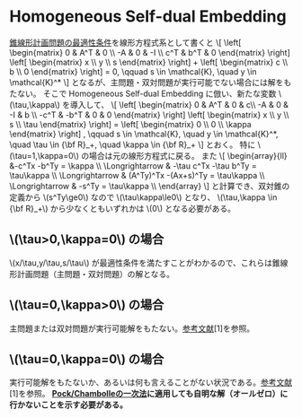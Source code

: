 # Homogeneous Self-dual Embedding

[錐線形計画問題の最適性条件](./conic_lp.md#最適性条件)を線形方程式系として書くと
\\[
    \left[ \begin{matrix}
    0 & A^T & 0 \\\\
    -A & 0 & -I \\\\
    c^T & b^T & 0
    \end{matrix} \right]
    \left[ \begin{matrix}
    x \\\\ y \\\\ s
    \end{matrix} \right]
    +
    \left[ \begin{matrix}
    c \\\\ b \\\\ 0
    \end{matrix} \right]
    = 0, \qquad
    s \in \mathcal{K}, \quad
    y \in \mathcal{K}^*
\\]
となるが、主問題・双対問題が実行可能でない場合には解をもたない。
そこで Homogeneous Self-dual Embedding に倣い、新たな変数 \\(\tau,\kappa\\) を導入して、
\\[
    \left[ \begin{matrix}
    0 & A^T & 0 & c\\\\
    -A & 0 & -I & b \\\\
    -c^T & -b^T & 0 & 0
    \end{matrix} \right]
    \left[ \begin{matrix}
    x \\\\ y \\\\ s \\\\ \tau
    \end{matrix} \right]
    =
    \left[ \begin{matrix}
    0 \\\\ 0 \\\\ \kappa
    \end{matrix} \right]
    , \qquad
    s \in \mathcal{K}, \quad
    y \in \mathcal{K}^*, \quad
    \tau \in {\bf R}\_+, \quad
    \kappa \in {\bf R}\_+
\\]
とおく。
特に \\(\tau=1,\kappa=0\\) の場合は元の線形方程式に戻る。
また
\\[
    \begin{array}{ll}
    &-c^Tx -b^Ty = \kappa \\\\
    \Longrightarrow & -\tau c^Tx -\tau b^Ty = \tau\kappa \\\\
    \Longrightarrow & (A^Ty)^Tx -(Ax+s)^Ty = \tau\kappa \\\\
    \Longrightarrow & -s^Ty = \tau\kappa \\\\
    \end{array}
\\]
と計算でき、双対錐の定義から \\(s^Ty\ge0\\) なので \\(\tau\kappa\le0\\) となり、
\\(\tau,\kappa \in {\bf R}\_+\\) から少なくともいずれかは \\(0\\) となる必要がある。

## \\(\tau>0,\kappa=0\\) の場合
\\(x/\tau,y/\tau,s/\tau\\) が最適性条件を満たすことがわかるので、これらは錐線形計画問題（主問題・双対問題）の解となる。

## \\(\tau=0,\kappa>0\\) の場合

主問題または双対問題が実行可能解をもたない。[参考文献](./reference.md)[1]を参照。

## \\(\tau=0,\kappa=0\\) の場合

実行可能解をもたないか、あるいは何も言えることがない状況である。[参考文献](./reference.md)[1]を参照。
**[Pock/Chambolleの一次法](./pock_chambolle.md)に適用しても自明な解（オールゼロ）に行かないことを示す必要がある。**

